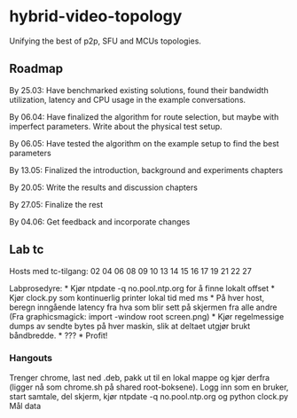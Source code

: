 # hybrid-video-topology
Unifying the best of p2p, SFU and MCUs topologies.


Roadmap
-------

By 25.03: Have benchmarked existing solutions, found their bandwidth utilization, latency and CPU usage in the example conversations.

By 06.04: Have finalized the algorithm for route selection, but maybe with imperfect parameters. Write about the physical test setup.

By 06.05: Have tested the algorithm on the example setup to find the best parameters

By 13.05: Finalized the introduction, background and experiments chapters

By 20.05: Write the results and discussion chapters

By 27.05: Finalize the rest

By 04.06: Get feedback and incorporate changes

Lab tc
------

Hosts med tc-tilgang: 02 04 06 08 09 10 13 14 15 16 17 19 21 22 27

Labprosedyre:
    * Kjør ntpdate -q no.pool.ntp.org for å finne lokalt offset
    * Kjør clock.py som kontinuerlig printer lokal tid med ms
    * På hver host, beregn inngående latency fra hva som blir sett på skjermen fra alle andre (Fra graphicsmagick: import -window root screen.png)
    * Kjør regelmessige dumps av sendte bytes på hver maskin, slik at deltaet utgjør brukt båndbredde.
    * ???
    * Profit!

### Hangouts

Trenger chrome, last ned .deb, pakk ut til en lokal mappe og kjør derfra (ligger nå som chrome.sh på shared root-boksene).
Logg inn som en bruker, start samtale, del skjerm, kjør ntpdate -q no.pool.ntp.org og python clock.py
Mål data
